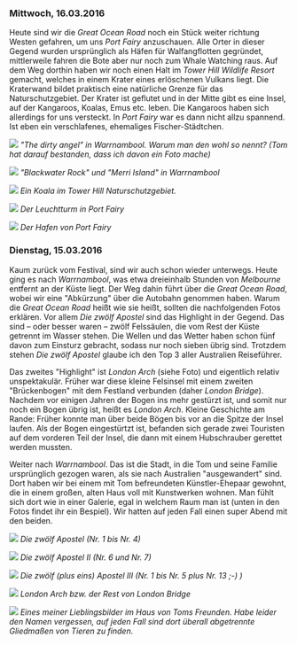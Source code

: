 ### Mittwoch, 16.03.2016

Heute sind wir die *Great Ocean Road* noch ein Stück weiter richtung Westen gefahren, um uns *Port Fairy* anzuschauen. Alle Orter in dieser Gegend wurden ursprünglich als Häfen für Walfangflotten gegründet, mittlerweile fahren die Bote aber nur noch zum Whale Watching raus. Auf dem Weg dorthin haben wir noch einen Halt im *Tower Hill Wildlife Resort* gemacht, welches in einem Krater eines erlöschenen Vulkans liegt. Die Kraterwand bildet praktisch eine natürliche Grenze für das Naturschutzgebiet. Der Krater ist geflutet und in der Mitte gibt es eine Insel, auf der Kangaroos, Koalas, Emus etc. leben. Die Kangaroos haben sich allerdings for uns versteckt. In *Port Fairy* war es dann nicht allzu spannend. Ist eben ein verschlafenes, ehemaliges Fischer-Städtchen.

![](https://www.dropbox.com/s/lgimur4cpolxvhw/DSC_0270.jpg?dl=1)
*"The dirty angel" in Warrnambool. Warum man den wohl so nennt? (Tom hat darauf bestanden, dass ich davon ein Foto mache)*

![](https://www.dropbox.com/s/9m99j86nvucis9j/DSC_0289.jpg?dl=1)
*"Blackwater Rock" und "Merri Island" in Warrnambool*

![](https://www.dropbox.com/s/1oj2xch75mrmi02/DSC_0298.jpg?dl=1)
*Ein Koala im Tower Hill Naturschutzgebiet.*

![](https://www.dropbox.com/s/4xmt093ye7cd0jh/DSC_0305.jpg?dl=1)
*Der Leuchtturm in Port Fairy*

![](https://www.dropbox.com/s/10hzik1icqfr8a4/DSC_0326.jpg?dl=1)
*Der Hafen von Port Fairy*

### Dienstag, 15.03.2016

Kaum zurück vom Festival, sind wir auch schon wieder unterwegs. Heute ging es nach *Warrnambool*, was etwa dreieinhalb Stunden von *Melbourne* entfernt an der Küste liegt. Der Weg dahin führt über die *Great Ocean Road*, wobei wir eine "Abkürzung" über die Autobahn genommen haben. Warum die *Great Ocean Road* heißt wie sie heißt, sollten die nachfolgenden Fotos erklären. Vor allem *Die zwölf Apostel* sind das Highlight in der Gegend. Das sind – oder besser waren – zwölf Felssäulen, die vom Rest der Küste getrennt im Wasser stehen. Die Wellen und das Wetter haben schon fünf davon zum Einsturz gebracht, sodass nur noch sieben übrig sind. Trotzdem stehen *Die zwölf Apostel* glaube ich den Top 3 aller Australien Reiseführer.

Das zweites "Highlight" ist *London Arch* (siehe Foto) und eigentlich relativ unspektakulär. Früher war diese kleine Felsinsel mit einem zweiten "Brückenbogen" mit dem Festland verbunden (daher *London Bridge*). Nachdem vor einigen Jahren der Bogen ins mehr gestürzt ist, und somit nur noch ein Bogen übrig ist, heißt es *London Arch*. Kleine Geschichte am Rande: Früher konnte man über beide Bögen bis vor an die Spitze der Insel laufen. Als der Bogen eingestürtzt ist, befanden sich gerade zwei Touristen auf dem vorderen Teil der Insel, die dann mit einem Hubschrauber gerettet werden mussten.

Weiter nach *Warrnambool*. Das ist die Stadt, in die Tom und seine Familie ursprünglich gezogen waren, als sie nach Australien "ausgewandert" sind. Dort haben wir bei einem mit Tom befreundeten Künstler-Ehepaar gewohnt, die in einem großen, alten Haus voll mit Kunstwerken wohnen. Man fühlt sich dort wie in einer Galerie, egal in welchem Raum man ist (unten in den Fotos findet ihr ein Bespiel). Wir hatten auf jeden Fall einen super Abend mit den beiden.

![](https://www.dropbox.com/s/bw13uhmz7t3nopz/DSC_0208.jpg?dl=1)
*Die zwölf Apostel (Nr. 1 bis Nr. 4)*

![](https://www.dropbox.com/s/754u8hv0sm1hn4d/DSC_0236.jpg?dl=1)
*Die zwölf Apostel II (Nr. 6 und Nr. 7)*

![](https://www.dropbox.com/s/5ihxxyp421jrps1/DSC_0248.jpg?dl=13)
*Die zwölf (plus eins) Apostel III (Nr. 1 bis Nr. 5 plus Nr. 13 ;-) )*

![](https://www.dropbox.com/s/arktqrhl5fqa4sc/DSC_0260.jpg?dl=1)
*London Arch bzw. der Rest von London Bridge*

![](https://www.dropbox.com/s/x5znh06oksnw5n3/IMG_0393.jpg?dl=1)
*Eines meiner Lieblingsbilder im Haus von Toms Freunden. Habe leider den Namen vergessen, auf jeden Fall sind dort überall abgetrennte Gliedmaßen von Tieren zu finden.*
